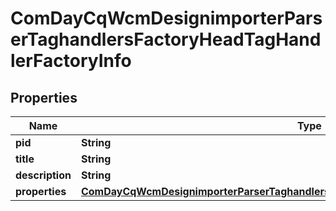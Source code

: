 

# ComDayCqWcmDesignimporterParserTaghandlersFactoryHeadTagHandlerFactoryInfo

## Properties

Name | Type | Description | Notes
------------ | ------------- | ------------- | -------------
**pid** | **String** |  |  [optional]
**title** | **String** |  |  [optional]
**description** | **String** |  |  [optional]
**properties** | [**ComDayCqWcmDesignimporterParserTaghandlersFactoryHeadTagHandlerFactoryProperties**](ComDayCqWcmDesignimporterParserTaghandlersFactoryHeadTagHandlerFactoryProperties.md) |  |  [optional]




